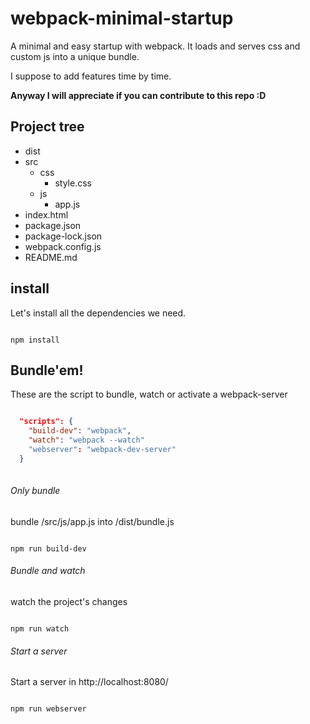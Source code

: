 # webpack-minimal-startup
A minimal and easy startup with webpack. It loads and serves css and custom js into a unique bundle.

I suppose to add features time by time.

__Anyway I will appreciate if you can contribute to this repo :D__

## Project tree

* dist
* src
  * css
    * style.css
  * js
    * app.js
* index.html
* package.json
* package-lock.json
* webpack.config.js
* README.md

## install

Let's install all the dependencies we need. 

```npm

npm install

```
## Bundle'em!

These are the script to bundle, watch or activate a webpack-server

```package.json

  "scripts": {
    "build-dev": "webpack", 
    "watch": "webpack --watch"
    "webserver": "webpack-dev-server"
  }
  
```
###### Only bundle

bundle /src/js/app.js into /dist/bundle.js


```npm

npm run build-dev

```
###### Bundle and watch

watch the project's changes

```npm

npm run watch

```
###### Start a server

Start a server in  http://localhost:8080/

```npm

npm run webserver

```
